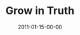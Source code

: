 ---
layout: message
category: message
series: "Grow Up"
title: "Grow in Truth"
date: 2011-01-15-00-00
message_id: 653
audio: "http://s3.amazonaws.com/crossroads-media/messages/audio/Power_of_a_Plan.mp3"
audio-duration: "38:58"
audio: "http://s3.amazonaws.com/crossroads-media/messages/audio/growup03.mp3"
audio-duration: "34:44"
program: "http://s3.amazonaws.com/crossroads-media/documents/01_15-16_11Program.pdf"
description: "Brian Tome talks about what it looks like to bend your life to the truth found in the Bible."
video: "http://s3.amazonaws.com/crossroads-media/messages/video/growup03.mp4"
video-duration: "34:49"
video-image: "http://s3.amazonaws.com/crossroads-media/images/growup03_still.jpg"
explicit: false
---